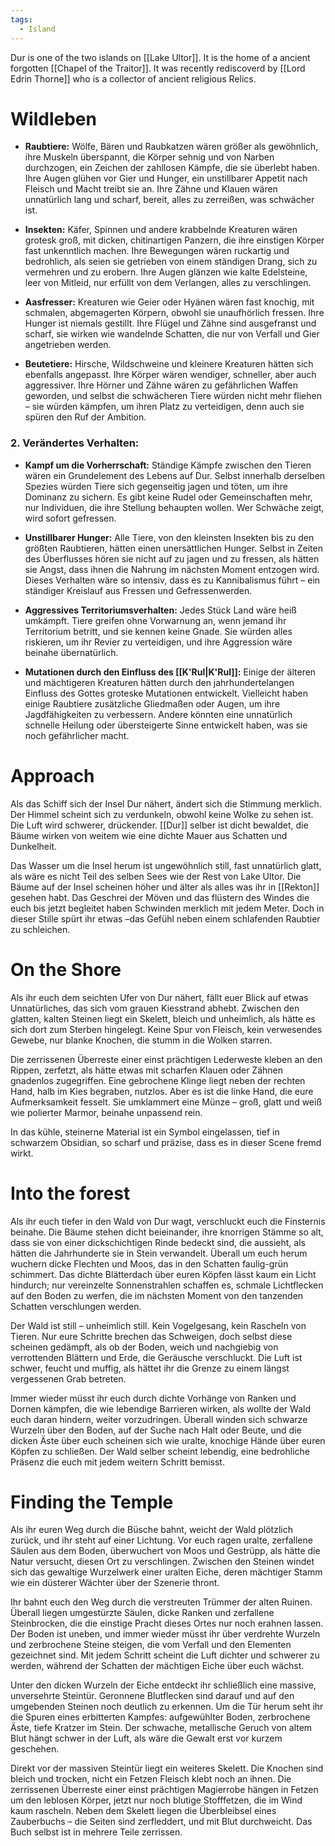 ```yaml
---
tags:
  - Island
---
```

Dur is one of the two islands on [[Lake Ultor]].  It is the home of a ancient forgotten [[Chapel of the Traitor]]. It was recently rediscoverd by [[Lord Edrin Thorne]] who is a collector of ancient religious Relics.

# Wildleben

- **Raubtiere:** Wölfe, Bären und Raubkatzen wären größer als gewöhnlich, ihre Muskeln überspannt, die Körper sehnig und von Narben durchzogen, ein Zeichen der zahllosen Kämpfe, die sie überlebt haben. Ihre Augen glühen vor Gier und Hunger, ein unstillbarer Appetit nach Fleisch und Macht treibt sie an. Ihre Zähne und Klauen wären unnatürlich lang und scharf, bereit, alles zu zerreißen, was schwächer ist.
    
- **Insekten:** Käfer, Spinnen und andere krabbelnde Kreaturen wären grotesk groß, mit dicken, chitinartigen Panzern, die ihre einstigen Körper fast unkenntlich machen. Ihre Bewegungen wären ruckartig und bedrohlich, als seien sie getrieben von einem ständigen Drang, sich zu vermehren und zu erobern. Ihre Augen glänzen wie kalte Edelsteine, leer von Mitleid, nur erfüllt von dem Verlangen, alles zu verschlingen.
    
- **Aasfresser:** Kreaturen wie Geier oder Hyänen wären fast knochig, mit schmalen, abgemagerten Körpern, obwohl sie unaufhörlich fressen. Ihre Hunger ist niemals gestillt. Ihre Flügel und Zähne sind ausgefranst und scharf, sie wirken wie wandelnde Schatten, die nur von Verfall und Gier angetrieben werden.
    
- **Beutetiere:** Hirsche, Wildschweine und kleinere Kreaturen hätten sich ebenfalls angepasst. Ihre Körper wären wendiger, schneller, aber auch aggressiver. Ihre Hörner und Zähne wären zu gefährlichen Waffen geworden, und selbst die schwächeren Tiere würden nicht mehr fliehen – sie würden kämpfen, um ihren Platz zu verteidigen, denn auch sie spüren den Ruf der Ambition.
    

### 2. **Verändertes Verhalten:**

- **Kampf um die Vorherrschaft:** Ständige Kämpfe zwischen den Tieren wären ein Grundelement des Lebens auf Dur. Selbst innerhalb derselben Spezies würden Tiere sich gegenseitig jagen und töten, um ihre Dominanz zu sichern. Es gibt keine Rudel oder Gemeinschaften mehr, nur Individuen, die ihre Stellung behaupten wollen. Wer Schwäche zeigt, wird sofort gefressen.
    
- **Unstillbarer Hunger:** Alle Tiere, von den kleinsten Insekten bis zu den größten Raubtieren, hätten einen unersättlichen Hunger. Selbst in Zeiten des Überflusses hören sie nicht auf zu jagen und zu fressen, als hätten sie Angst, dass ihnen die Nahrung im nächsten Moment entzogen wird. Dieses Verhalten wäre so intensiv, dass es zu Kannibalismus führt – ein ständiger Kreislauf aus Fressen und Gefressenwerden.
    
- **Aggressives Territoriumsverhalten:** Jedes Stück Land wäre heiß umkämpft. Tiere greifen ohne Vorwarnung an, wenn jemand ihr Territorium betritt, und sie kennen keine Gnade. Sie würden alles riskieren, um ihr Revier zu verteidigen, und ihre Aggression wäre beinahe übernatürlich.
    
- **Mutationen durch den Einfluss des [[K'Rul|K'Rul]]:** Einige der älteren und mächtigeren Kreaturen hätten durch den jahrhundertelangen Einfluss des Gottes groteske Mutationen entwickelt. Vielleicht haben einige Raubtiere zusätzliche Gliedmaßen oder Augen, um ihre Jagdfähigkeiten zu verbessern. Andere könnten eine unnatürlich schnelle Heilung oder übersteigerte Sinne entwickelt haben, was sie noch gefährlicher macht.

# Approach

Als das Schiff sich der Insel Dur nähert, ändert sich die Stimmung merklich. Der Himmel scheint sich zu verdunkeln, obwohl keine Wolke zu sehen ist. Die Luft wird schwerer, drückender. [[Dur]] selber ist dicht bewaldet, die Bäume wirken von weitem wie eine dichte Mauer aus Schatten und Dunkelheit.

Das Wasser um die Insel herum ist ungewöhnlich still, fast unnatürlich glatt, als wäre es nicht Teil des selben Sees wie der Rest von Lake Ultor. Die Bäume auf der Insel scheinen höher und älter als alles was ihr in [[Rekton]] gesehen habt. Das Geschrei der Möven und das flüstern des Windes die euch bis jetzt begleitet haben Schwinden merklich mit jedem Meter. Doch in dieser Stille spürt ihr etwas –das Gefühl neben einem schlafenden Raubtier zu schleichen.

# On the Shore

Als ihr euch dem seichten Ufer von Dur nähert, fällt euer Blick auf etwas Unnatürliches, das sich vom grauen Kiesstrand abhebt. Zwischen den glatten, kalten Steinen liegt ein Skelett, bleich und unheimlich, als hätte es sich dort zum Sterben hingelegt. Keine Spur von Fleisch, kein verwesendes Gewebe, nur blanke Knochen, die stumm in die Wolken starren.

Die zerrissenen Überreste einer einst prächtigen Lederweste kleben an den Rippen, zerfetzt, als hätte etwas mit scharfen Klauen oder Zähnen gnadenlos zugegriffen. Eine gebrochene Klinge liegt neben der rechten Hand, halb im Kies begraben, nutzlos. Aber es ist die linke Hand, die eure Aufmerksamkeit fesselt. Sie umklammert eine Münze – groß, glatt und weiß wie polierter Marmor, beinahe unpassend rein.

In das kühle, steinerne Material ist ein Symbol eingelassen, tief in schwarzem Obsidian, so scharf und präzise, dass es in dieser Scene fremd wirkt.

# Into the forest

Als ihr euch tiefer in den Wald von Dur wagt, verschluckt euch die Finsternis beinahe. Die Bäume stehen dicht beieinander, ihre knorrigen Stämme so alt, dass sie von einer dickschichtigen Rinde bedeckt sind, die aussieht, als hätten die Jahrhunderte sie in Stein verwandelt. Überall um euch herum wuchern dicke Flechten und Moos, das in den Schatten faulig-grün schimmert. Das dichte Blätterdach über euren Köpfen lässt kaum ein Licht hindurch; nur vereinzelte Sonnenstrahlen schaffen es, schmale Lichtflecken auf den Boden zu werfen, die im nächsten Moment von den tanzenden Schatten verschlungen werden.

Der Wald ist still – unheimlich still. Kein Vogelgesang, kein Rascheln von Tieren. Nur eure Schritte brechen das Schweigen, doch selbst diese scheinen gedämpft, als ob der Boden, weich und nachgiebig von verrottenden Blättern und Erde, die Geräusche verschluckt. Die Luft ist schwer, feucht und muffig, als hättet ihr die Grenze zu einem längst vergessenen Grab betreten.

Immer wieder müsst ihr euch durch dichte Vorhänge von Ranken und Dornen kämpfen, die wie lebendige Barrieren wirken, als wollte der Wald euch daran hindern, weiter vorzudringen. Überall winden sich schwarze Wurzeln über den Boden, auf der Suche nach Halt oder Beute, und die dicken Äste über euch scheinen sich wie uralte, knochige Hände über euren Köpfen zu schließen. Der Wald selber scheint lebendig, eine bedrohliche Präsenz die euch mit jedem weitern Schritt bemisst.

# Finding the Temple

Als ihr euren Weg durch die Büsche bahnt, weicht der Wald plötzlich zurück, und ihr steht auf einer Lichtung. Vor euch ragen uralte, zerfallene Säulen aus dem Boden, überwuchert von Moos und Gestrüpp, als hätte die Natur versucht, diesen Ort zu verschlingen. Zwischen den Steinen windet sich das gewaltige Wurzelwerk einer uralten Eiche, deren mächtiger Stamm wie ein düsterer Wächter über der Szenerie thront.

Ihr bahnt euch den Weg durch die verstreuten Trümmer der alten Ruinen. Überall liegen umgestürzte Säulen, dicke Ranken und zerfallene Steinbrocken, die die einstige Pracht dieses Ortes nur noch erahnen lassen. Der Boden ist uneben, und immer wieder müsst ihr über verdrehte Wurzeln und zerbrochene Steine steigen, die vom Verfall und den Elementen gezeichnet sind. Mit jedem Schritt scheint die Luft dichter und schwerer zu werden, während der Schatten der mächtigen Eiche über euch wächst.

Unter den dicken Wurzeln der Eiche entdeckt ihr schließlich eine massive, unversehrte Steintür. Geronnene Blutflecken sind darauf und auf den umgebenden Steinen noch deutlich zu erkennen. Um die Tür herum seht ihr die Spuren eines erbitterten Kampfes: aufgewühlter Boden, zerbrochene Äste, tiefe Kratzer im Stein. Der schwache, metallische Geruch von altem Blut hängt schwer in der Luft, als wäre die Gewalt erst vor kurzem geschehen.

Direkt vor der massiven Steintür liegt ein weiteres Skelett. Die Knochen sind bleich und trocken, nicht ein Fetzen Fleisch klebt noch an ihnen. Die zerrissenen Überreste einer einst prächtigen Magierrobe hängen in Fetzen um den leblosen Körper, jetzt nur noch blutige Stofffetzen, die im Wind kaum rascheln. Neben dem Skelett liegen die Überbleibsel eines Zauberbuchs – die Seiten sind zerfleddert, und mit Blut durchweicht. Das Buch selbst ist in mehrere Teile zerrissen. 
